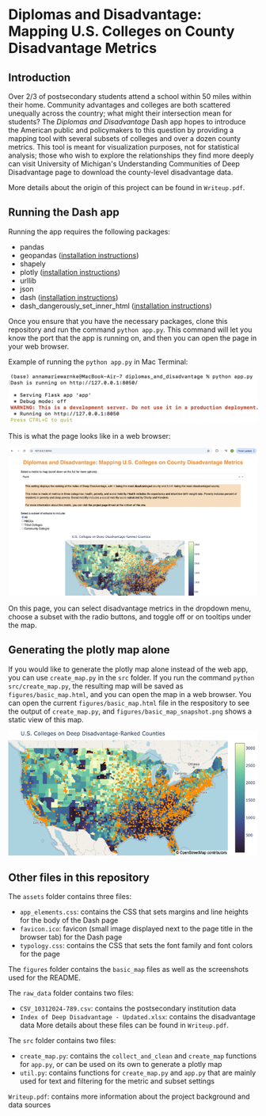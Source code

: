 # Diplomas and Disadvantage: Mapping U.S. Colleges on County Disadvantage Metrics

## Introduction

Over 2/3 of postsecondary students attend a school within 50 miles within their home. Community advantages and colleges are both scattered unequally across the country; what might their intersection mean for students? The *Diplomas and Disadvantage* Dash app hopes to introduce the American public and policymakers to this question by providing a mapping tool with several subsets of colleges and over a dozen county metrics. This tool is meant for visualization purposes, not for statistical analysis; those who wish to explore the relationships they find more deeply can visit University of Michigan's Understanding Communities of Deep Disadvantage page to download the county-level disadvantage data.

More details about the origin of this project can be found in `Writeup.pdf`.

## Running the Dash app

Running the app requires the following packages:
* pandas
* geopandas ([installation instructions](https://geopandas.org/en/stable/getting_started.html))
* shapely
* plotly ([installation instructions](https://plotly.com/python/getting-started/))
* urllib
* json
* dash ([installation instructions](https://dash.plotly.com/installation))
* dash_dangerously_set_inner_html ([installation instructions](https://github.com/plotly/dash-dangerously-set-inner-html))

Once you ensure that you have the necessary packages, clone this repository and run the command `python app.py`. This command will let you know the port that the app is running on, and then you can open the page in your web browser.

Example of running the `python app.py` in Mac Terminal:

![\label{fig:example of running app.py in terminal}](figures/readme_example_command_line.png)

This is what the page looks like in a web browser:

![\label{fig:example of app.py open in web browser}](figures/readme_example_browser.png)

On this page, you can select disadvantage metrics in the dropdown menu, choose a subset with the radio buttons, and toggle off or on tooltips under the map. 

## Generating the plotly map alone

If you would like to generate the plotly map alone instead of the web app, you can use `create_map.py` in the `src` folder. If you run the command `python src/create_map.py`, the resulting map will be saved as `figures/basic_map.html`, and you can open the map in a web browser. You can open the current `figures/basic_map.html` file in the respository to see the output of `create_map.py`, and `figures/basic_map_snapshot.png` shows a static view of this map.

![\label{fig:static plotly map}](figures/basic_map_snapshot.png)

## Other files in this repository

The `assets` folder contains three files:
* `app_elements.css`: contains the CSS that sets margins and line heights for the body of the Dash page
* `favicon.ico`: favicon (small image displayed next to the page title in the browser tab) for the Dash page
* `typology.css`: contains the CSS that sets the font family and font colors for the page

The `figures` folder contains the `basic_map` files as well as the screenshots used for the README.

The `raw_data` folder contains two files:
* `CSV_10312024-789.csv`: contains the postsecondary institution data
* `Index of Deep Disadvantage - Updated.xlsx`: contains the disadvantage data
More details about these files can be found in `Writeup.pdf`.

The `src` folder contains two files:
* `create_map.py`: contains the `collect_and_clean` and `create_map` functions for `app.py`, or can be used on its own to generate a plotly map
* `util.py`: contains functions for `create_map.py` and `app.py` that are mainly used for text and filtering for the metric and subset settings

`Writeup.pdf`: contains more information about the project background and data sources